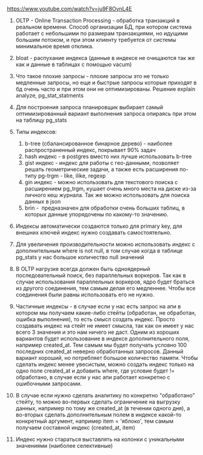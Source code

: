 https://www.youtube.com/watch?v=ju9F8OvnL4E

1) OLTP - Online Transaction Processing - обработка транзакций в реальном времени. Способ организации БД, при котором система работает с небольшими по размерам транзакциями, но идущими большим потоком, и при этом клиенту требуется от системы минимальное время отклика.
2) bloat - распухание индекса (данные в индексе не очищаются так же как и данные в таблицах с помощью vacum)
3) Что такое плохие запросы - плохие запросы это не только медленные запросы, но еще и быстрые запросы которые приходят в бд очень часто и при этом они не оптимизированы. Решение explain analyze, pg_stat_statments
4) Для построения запроса планировщик выбирает самый оптимизированный вариант выполнения запроса опираясь при этом на таблицу pg_stats
5) Типы индексов: 
	1) b-tree (сбалансированное бинарное дерево) - наиболее распространенный индекс, покрывает 90% задач
	2) hash индекс - в postgres вместо них лучше использовать b-tree
	3) gist индекс - индекс для работы с гео-данными, позволяет решать геометрические задачи, а также есть расширения по-типу pg-trgm - like, ilike, regexp
	4) gin индекс - можно использовать для текстового поиска с расширением pg_trgm, кушает очень много места на диске из-за личного кеш журнала. Так же можно использовать для поиска данных в json
	5) brin -  предназначен для обработки очень больших таблиц, в которых данные упорядочены по какому-то значению. 

6) Индексы автоматически создаются только для primary key, для внешних ключей индекс нужно создавать самостоятельно.
7) Для увеличения производительности можно использовать индекс с дополнительным where is not null, в том случае когда в таблице pg_stats у нас большое количество null значений
8) В OLTP нагрузке всегда должен быть одноядерный последовательный поиск, без параллельных воркеров. Так как в случае использования параллельных воркеров, ядро будет браться из другого соединения, тем самым делая его медленнее. Чтобы все соединения были равны использовать его не нужно.
9) Частичные индексы - в случае если у нас есть запрос на апи в котором мы получаем какие-либо стейты (обработан, не обработан, ошибка выполнения), то есть смысл создать индекс. Просто создавать индекс на стейт не имеет смысла, так как он имеет у нас всего 3 значения и это нам ничего не даст. Одним из хороших вариантов будет использование в индексе дополнительного поля, например created_at. Тем самым мы будет получать условно 100 последних created_at неверно обработанных запросов. Данный вариант хороший, но потребляет большое количество памяти. Чтобы сделать индекс менее увесистым, можно создать индекс только на одно поле created_at и добавить where, где условие будет != обработано, в случае если у нас апи работает конкретно с ошибочными запросами.
10) В случае если нужно сделать аналитику по конкретно "обработано" стейту, то можно во-первых сделать ограничение на выгрузку данных, например по тому же created_at (в течении одного дня), а во-вторых сделать дополнительным полем в индексе какой-то конкретный аргумент, например item = 'яблоко', тем самым получаем составной индекс (created_at, item)
11) Индекс нужно стараться выставлять на колонки с уникальными значениями (наиболее селективные)
